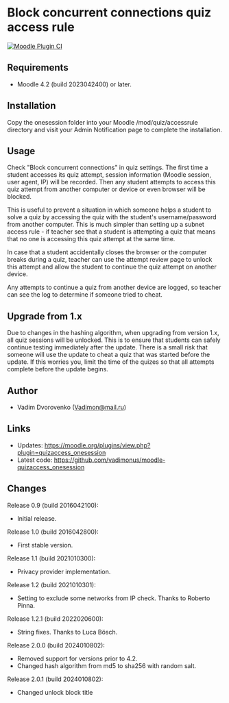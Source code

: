 # Block concurrent connections quiz access rule
[![Moodle Plugin CI](https://github.com/vadimonus/moodle-quizaccess_onesession/workflows/Moodle%20Plugin%20CI/badge.svg?branch=master)](https://github.com/vadimonus/moodle-quizaccess_onesession/actions?query=workflow%3A%22Moodle+Plugin+CI%22+branch%3Amaster)

Requirements
------------
- Moodle 4.2 (build 2023042400) or later.

Installation
------------
Copy the onesession folder into your Moodle /mod/quiz/accessrule directory and 
visit your Admin Notification page to complete the installation.

Usage
-----
Check "Block concurrent connections" in quiz settings. The first time a student accesses 
its quiz attempt, session information (Moodle session, user agent, IP) will be recorded.
Then any student attempts to access this quiz attempt from another computer or device or 
even browser will be blocked. 

This is useful to prevent a situation in which someone helps
a student to solve a quiz by accessing the quiz with the student's username/password from another 
computer. This is much simpler than setting up a subnet access rule - if teacher see that 
a student is attempting a quiz that means that no one is accessing this quiz attempt 
at the same time. 

In case that a student accidentally closes the browser or the computer breaks
during a quiz, teacher can use the attempt review page to unlock this attempt and allow the
student to continue the quiz attempt on another device. 

Any attempts to continue a quiz from another device are logged, so teacher can see the log 
to determine if someone tried to cheat.

Upgrade from 1.x
----------------
Due to changes in the hashing algorithm, when upgrading from version 1.x, all quiz sessions
will be unlocked. This is to ensure that students can safely continue testing immediately
after the update. There is a small risk that someone will use the update to cheat a quiz
that was started before the update. If this worries you, limit the time of the quizes so 
that all attempts complete before the update begins.

Author
------
- Vadim Dvorovenko (Vadimon@mail.ru)

Links
-----
- Updates: https://moodle.org/plugins/view.php?plugin=quizaccess_onesession
- Latest code: https://github.com/vadimonus/moodle-quizaccess_onesession

Changes
-------
Release 0.9 (build 2016042100):
- Initial release.

Release 1.0 (build 2016042800):
- First stable version.

Release 1.1 (build 2021010300):
- Privacy provider implementation.

Release 1.2 (build 2021010301):
- Setting to exclude some networks from IP check. Thanks to Roberto Pinna.

Release 1.2.1 (build 2022020600):
- String fixes. Thanks to Luca Bösch.

Release 2.0.0 (build 2024010802):
- Removed support for versions prior to 4.2.
- Changed hash algorithm from md5 to sha256 with random salt.  

Release 2.0.1 (build 2024010802):
- Changed unlock block title
